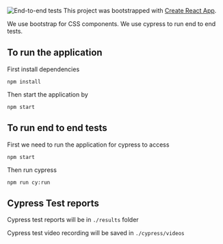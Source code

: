 ![End-to-end tests](https://github.com/AnnapurnaPatil/zksystem-coding-test/workflows/End-to-end%20tests/badge.svg)
This project was bootstrapped with [Create React App](https://github.com/facebook/create-react-app).

We use bootstrap for CSS components.
We use cypress to run end to end tests.

## To run the application
First install dependencies
```shell script
npm install
```
Then start the application by
```shell script
npm start
```


## To run end to end tests
First we need to run the application for cypress to access
```
npm start
```

Then run cypress
```
npm run cy:run
```

## Cypress Test reports
Cypress test reports will be in `./results` folder

Cypress test video recording will be saved in `./cypress/videos`